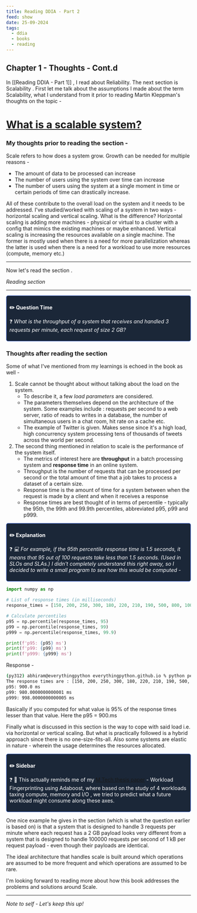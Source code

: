 ```yaml
---
title: Reading DDIA - Part 2
feed: show
date: 25-09-2024
tags:
  - ddia
  - books
  - reading
---
```

## Chapter 1 - Thoughts - Cont.d 

In [[Reading DDIA - Part 1]] , I read about Reliability. The next section is Scalability . 
First let me talk about the assumptions I made about the term Scalability, what I understand from it prior to reading Martin Kleppman's thoughts on the topic - 

# <u>What is a scalable system?</u>


### My  thoughts prior to reading the section - 

Scale refers to how does a system grow. Growth can be needed for multiple reasons - 
- The amount of data to be processed can increase
- The number of users using the system over time can increase
- The number of users using the system at a single moment in time or certain periods of time can drastically increase. 

All of these contribute to the overall load on the system and it needs to be addressed. 
I've studied/worked with scaling of a system in two ways - horizontal scaling and vertical scaling. 
What is the difference? Horizontal scaling is adding more machines - physical or virtual to a cluster with a config that mimics the existing machines or maybe enhanced.
Vertical scaling is increasing the resources available on a single machine. 
The former is mostly used when there is a need for more parallelization whereas the latter is used when there is a need for a workload to use more resources (compute, memory etc.)

---

Now let's read the section .

*Reading section*

---
<div style="background-color:#1b2738; border: 0.5px solid #5078f0; padding: 8px; border-radius: 5px; color:white"> <p> <b> ✏️ Question Time</b> </p> <p></p> <p>❓ <em>What is the throughput of a system that receives and handled 3 requests per minute, each request of size 2 GB?</em></p> </div>

### Thoughts after reading the section

Some of what I've mentioned from my learnings is echoed in the book as well - 
1. Scale cannot be thought about without talking about the load on the system. 
	- To describe it, a few *load parameters* are considered. 
	- The parameters themselves depend on the architecture of the system. Some examples include : requests per second to a web server, ratio of reads to writes in a database, the number of simultaneous users in a chat room, hit rate on a cache etc.
	- The example of Twitter is given. Makes sense since it's a high load, high concurrency system processing tens of thousands of tweets across the world per second. 
2.  The second thing mentioned in relation to scale is the performance of the system itself. 
	- The metrics of interest here are **throughput**  in a batch processing system and **response time** in an online system.
	- Throughput is the number of requests that can be processed per second or the total amount of time that a job takes to process a dataset of a certain size. 
	- Response time is the amount of time for a system between when the request is made by a client and when it receives a response
	- Response times are best thought of in terms of percentile - typically the 95th, the 99th and 99.9th percentiles, abbreviated p95, p99 and p999. 
		
<div style="background-color:#1b2738; border: 0.5px solid #5078f0; padding: 8px; border-radius: 5px; color:white"> <p> <b>✏️ Explanation </b></p> <p></p> <p>❓ <em>💻 For example, if the 95th percentile response time is 1.5 seconds, it means that 95 out of 100 requests take less than 1.5 seconds. (Used in SLOs and SLAs.) 
 I didn't completely understand this right away, so I decided to write a small program to see how this would be computed -
 </em></p> </div>

  
```python
import numpy as np

# List of response times (in milliseconds)
response_times = [150, 200, 250, 300, 180, 220, 210, 190, 500, 800, 1000]

# Calculate percentiles
p95 = np.percentile(response_times, 95)
p99 = np.percentile(response_times, 99)
p999 = np.percentile(response_times, 99.9)

print(f'p95: {p95} ms')
print(f'p99: {p99} ms')
print(f'p999: {p999} ms')
```

Response - 

```bash
(py312) abhiram@everythingpython everythingpython.github.io % python percentile.py
The response times are : [150, 200, 250, 300, 180, 220, 210, 190, 500, 800, 1000]
p95: 900.0 ms
p99: 980.0000000000001 ms
p999: 998.0000000000005 ms
```

Basically if you computed for what value is 95% of the response times lesser than that value. Here the p95 = 900.ms

Finally what is discussed in this section is the way to cope with said load i.e. via horizontal or  vertical scaling.
But what is practically followed is a hybrid approach since there is no one-size-fits-all. Also some systems are elastic in nature - wherein the usage determines the resources allocated. 


<div style="background-color:#1b2738; border: 0.5px solid #5078f0; padding: 8px; border-radius: 5px; color:white"> <p> <b>✏️ Sidebar </b></p> <p></p> <p>❓ 📝 This actually reminds me of my <a href="https://ieeexplore.ieee.org/abstract/document/7015482">M.Tech thesis paper</a> - Workload Fingerprinting using Adaboost, where based on the study of 4 workloads taxing compute, memory and I/O , we tried to predict what a future workload might consume along these axes. 
</p> </div>

One nice example he gives in the section (which is what the question earlier is based on) is that a system that is designed to handle 3 requests per minute where each request has a 2 GB payload looks very different from a system that is designed to handle 100000 requests per second of 1 kB per request payload - even though their payloads are identical. 

The ideal architecture that handles scale is built around which operations are assumed to be more frequent and which operations are assumed to be rare. 

I'm looking forward to reading more about how this book addresses the problems and solutions around Scale. 

---
*Note to self - Let's keep this up!*